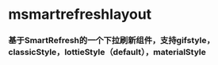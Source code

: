 # msmartrefreshlayout
### 基于SmartRefresh的一个下拉刷新组件，支持gifstyle，classicStyle，lottieStyle（default），materialStyle
